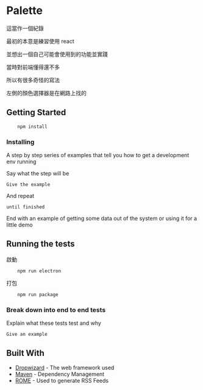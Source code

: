# Palette

這當作一個紀錄

最初的本意是練習使用 react

並想出一個自己可能會使用到的功能並實踐

當時對前端懂得還不多

所以有很多奇怪的寫法

左側的顏色選擇器是在網路上找的

## Getting Started

        npm install

### Installing

A step by step series of examples that tell you how to get a development env running

Say what the step will be

```
Give the example
```

And repeat

```
until finished
```

End with an example of getting some data out of the system or using it for a little demo

## Running the tests

啟動
        
        npm run electron

打包

        npm run package

### Break down into end to end tests

Explain what these tests test and why

```
Give an example
```

## Built With

* [Dropwizard](http://www.dropwizard.io/1.0.2/docs/) - The web framework used
* [Maven](https://maven.apache.org/) - Dependency Management
* [ROME](https://rometools.github.io/rome/) - Used to generate RSS Feeds

